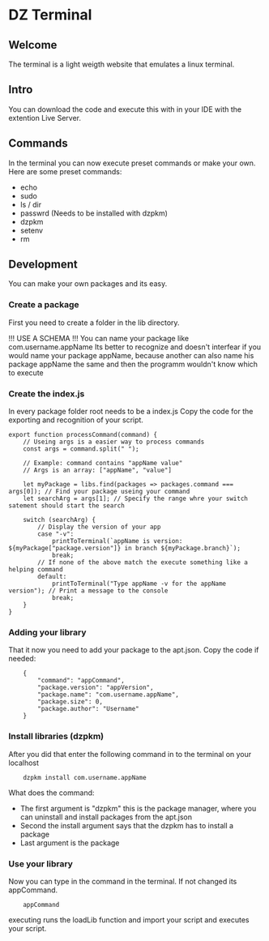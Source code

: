 # DZ Terminal

## Welcome
The terminal is a light weigth website that emulates a linux terminal.

## Intro
You can download the code and execute this with in your IDE with the extention Live Server.

## Commands
In the terminal you can now execute preset commands or make your own. Here are some preset commands:
- echo
- sudo
- ls / dir
- passwrd (Needs to be installed with dzpkm)
- dzpkm
- setenv
- rm

## Development
You can make your own packages and its easy.

### Create a package
First you need to create a folder in the lib directory.

!!! USE A SCHEMA !!!
You can name your package like com.username.appName
Its better to recognize and doesn't interfear if you would name your package appName, because another can also name his package appName the same and then the programm wouldn't know which to execute

### Create the index.js
In every package folder root needs to be a index.js
Copy the code for the exporting and recognition of your script.

```
export function processCommand(command) {
    // Useing args is a easier way to process commands
    const args = command.split(" ");

    // Example: command contains "appName value"
    // Args is an array: ["appName", "value"]

    let myPackage = libs.find(packages => packages.command === args[0]); // Find your package useing your command
    let searchArg = args[1]; // Specify the range whre your switch satement should start the search

    switch (searchArg) {
        // Display the version of your app
        case "-v":
            printToTerminal(`appName is version: ${myPackage["package.version"]} in branch ${myPackage.branch}`);
            break;
        // If none of the above match the execute something like a helping command
        default:
            printToTerminal("Type appName -v for the appName version"); // Print a message to the console
            break;
    }
}
```

### Adding your library
That it now you need to add your package to the apt.json.
Copy the code if needed:
```
    {
        "command": "appCommand",
        "package.version": "appVersion",
        "package.name": "com.username.appName",
        "package.size": 0,
        "package.author": "Username"
    }
```

### Install libraries (dzpkm)
After you did that enter the following command in to the terminal on your localhost
```
    dzpkm install com.username.appName
```

What does the command:
- The first argument is "dzpkm" this is the package manager, where you can uninstall and install packages from the apt.json
- Second the install argument says that the dzpkm has to install a package
- Last argument is the package

### Use your library
Now you can type in the command in the terminal. If not changed its appCommand.
```
    appCommand
```
executing runs the loadLib function and import your script and executes your script.
